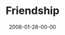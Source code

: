 ---
layout: message
category: message
series: "Full Contact Life"
title: "Friendship"
date: 2006-01-28-00-00
message_id: 84
audio: "http://s3.amazonaws.com/crossroads-media/media/legacy/mp3/Full_Contact_Life_04_01-29-06_Friends.mp3"
audio-duration: ":"
explicit: false
---